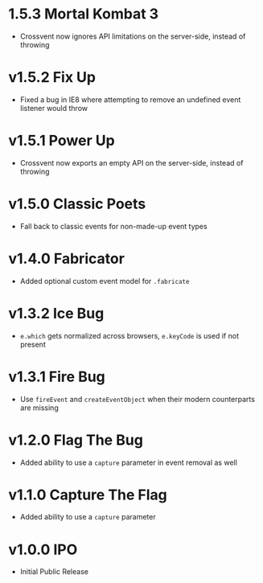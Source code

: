 # 1.5.3 Mortal Kombat 3

- Crossvent now ignores API limitations on the server-side, instead of throwing

# v1.5.2 Fix Up

- Fixed a bug in IE8 where attempting to remove an undefined event listener would throw

# v1.5.1 Power Up

- Crossvent now exports an empty API on the server-side, instead of throwing

# v1.5.0 Classic Poets

- Fall back to classic events for non-made-up event types

# v1.4.0 Fabricator

- Added optional custom event model for `.fabricate`

# v1.3.2 Ice Bug

- `e.which` gets normalized across browsers, `e.keyCode` is used if not present

# v1.3.1 Fire Bug

- Use `fireEvent` and `createEventObject` when their modern counterparts are missing

# v1.2.0 Flag The Bug

- Added ability to use a `capture` parameter in event removal as well

# v1.1.0 Capture The Flag

- Added ability to use a `capture` parameter

# v1.0.0 IPO

- Initial Public Release
